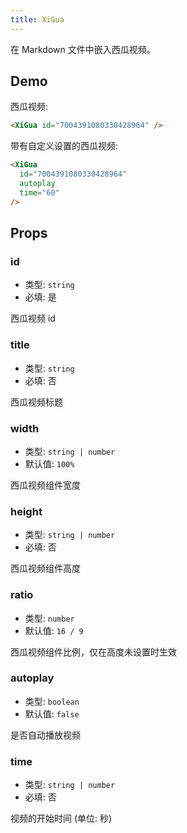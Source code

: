```yaml
---
title: XiGua
---
```


在 Markdown 文件中嵌入西瓜视频。

<!-- more -->

## Demo

西瓜视频:

<XiGua id="7004391080330428964" />

```md
<XiGua id="7004391080330428964" />
```

带有自定义设置的西瓜视频:

<XiGua
  id="7004391080330428964"
  autoplay
  time="60"
/>

```md
<XiGua
  id="7004391080330428964"
  autoplay
  time="60"
/>
```

## Props

### id

- 类型: `string`
- 必填: 是

西瓜视频 id

### title

- 类型: `string`
- 必填: 否

西瓜视频标题

### width

- 类型: `string | number`
- 默认值: `100%`

西瓜视频组件宽度

### height

- 类型: `string | number`
- 必填: 否

西瓜视频组件高度

### ratio

- 类型: `number`
- 默认值: `16 / 9`

西瓜视频组件比例，仅在高度未设置时生效

### autoplay

- 类型: `boolean`
- 默认值: `false`

是否自动播放视频

### time

- 类型: `string | number`
- 必填: 否

视频的开始时间 (单位: 秒)
